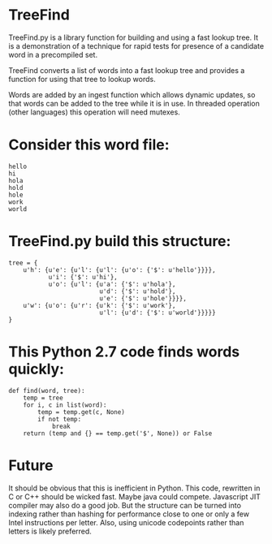 # TreeFindTreeFind.py is a library function for building and using a fast lookup tree.It is a demonstration of a technique for rapid tests for presence ofa candidate word in a precompiled set.TreeFind converts a list of words into a fast lookup treeand provides a function for using that tree to lookup words.Words are added by an ingest function which allows dynamic updates,so that words can be added to the tree while it is in use.In threaded operation (other languages) this operation will need mutexes.# Consider this word file:```hellohiholaholdholeworkworld```# TreeFind.py build this structure:```tree = {    u'h': {u'e': {u'l': {u'l': {u'o': {'$': u'hello'}}}},           u'i': {'$': u'hi'},           u'o': {u'l': {u'a': {'$': u'hola'},                         u'd': {'$': u'hold'},                         u'e': {'$': u'hole'}}}},    u'w': {u'o': {u'r': {u'k': {'$': u'work'},                         u'l': {u'd': {'$': u'world'}}}}}}```# This Python 2.7 code finds words quickly:```def find(word, tree):    temp = tree    for i, c in list(word):        temp = temp.get(c, None)        if not temp:            break    return (temp and {} == temp.get('$', None)) or False```# FutureIt should be obvious that this is inefficient in Python.This code, rewritten in C or C++ should be wicked fast.Maybe java could compete.Javascript JIT compiler may also do a good job.But the structure can be turned into indexing rather than hashingfor performance close to one or only a few Intel instructions per letter.Also, using unicode codepoints rather than letters is likely preferred.
